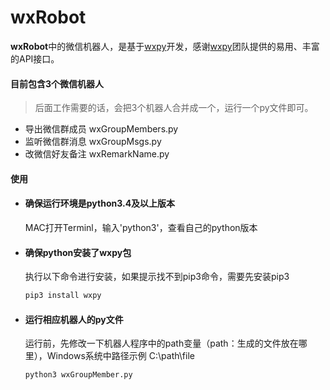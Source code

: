 # wxRobot

**wxRobot**中的微信机器人，是基于[wxpy](https://wxpy.readthedocs.io/)开发，感谢[wxpy](https://wxpy.readthedocs.io/)团队提供的易用、丰富的API接口。


#### 目前包含3个微信机器人
> 后面工作需要的话，会把3个机器人合并成一个，运行一个py文件即可。

* 导出微信群成员
  wxGroupMembers.py
* 监听微信群消息
  wxGroupMsgs.py
* 改微信好友备注
  wxRemarkName.py

#### 使用
* #### 确保运行环境是python3.4及以上版本
  MAC打开Terminl，输入'python3'，查看自己的python版本

* #### 确保python安装了wxpy包  
  执行以下命令进行安装，如果提示找不到pip3命令，需要先安装pip3
  ```bash
  pip3 install wxpy
  ```
  
* #### 运行相应机器人的py文件
  运行前，先修改一下机器人程序中的path变量（path：生成的文件放在哪里），Windows系统中路径示例 C:\path\file

  ```bash
  python3 wxGroupMember.py
  ```
